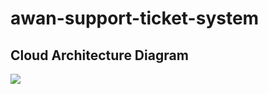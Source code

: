 # awan-support-ticket-system
## Cloud Architecture Diagram
![](https://drive.google.com/file/d/1xBUjJs4NjcFm9Lp1FFWqlG9K_fMJZ6CJ/view?usp=sharing)
